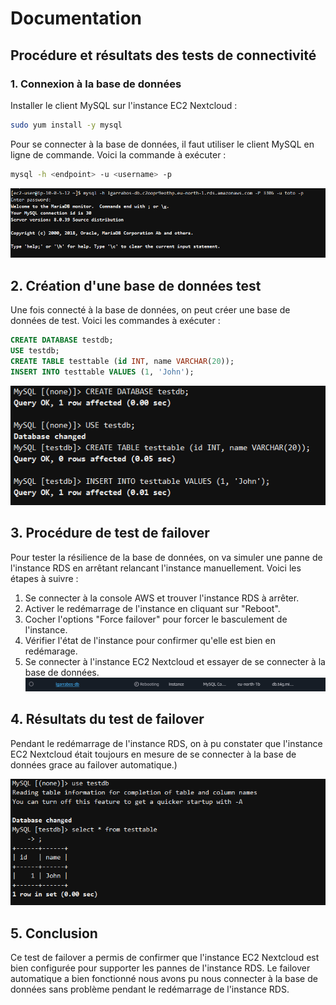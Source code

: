 # Documentation
## Procédure et résultats des tests de connectivité

### 1. Connexion à la base de données
Installer le client MySQL sur l'instance EC2 Nextcloud :

```bash
sudo yum install -y mysql
```

Pour se connecter à la base de données, il faut utiliser le client MySQL en ligne de commande. Voici la commande à exécuter :

```bash
mysql -h <endpoint> -u <username> -p
```
![alt text](image.png)

## 2. Création d'une base de données test

Une fois connecté à la base de données, on peut créer une base de données de test. Voici les commandes à exécuter :

```sql
CREATE DATABASE testdb;
USE testdb;
CREATE TABLE testtable (id INT, name VARCHAR(20));
INSERT INTO testtable VALUES (1, 'John');
```
![alt text](image-1.png)

## 3. Procédure de test de failover

Pour tester la résilience de la base de données, on va simuler une panne de l'instance RDS en arrêtant relancant l'instance manuellement. Voici les étapes à suivre :

1. Se connecter à la console AWS et trouver l'instance RDS à arrêter.
2. Activer le redémarrage de l'instance en cliquant sur "Reboot".
3. Cocher l'options "Force failover" pour forcer le basculement de l'instance.
4. Vérifier l'état de l'instance pour confirmer qu'elle est bien en redémarage.
5. Se connecter à l'instance EC2 Nextcloud et essayer de se connecter à la base de données.
![alt text](image-2.png)

## 4. Résultats du test de failover

Pendant le redémarrage de l'instance RDS, on à pu constater que l'instance EC2 Nextcloud était toujours en mesure de se connecter à la base de données grace au failover automatique.) 

![alt text](image-3.png)

## 5. Conclusion

Ce test de failover a permis de confirmer que l'instance EC2 Nextcloud est bien configurée pour supporter les pannes de l'instance RDS. Le failover automatique a bien fonctionné nous avons pu nous connecter à la base de données sans problème pendant le redémarrage de l'instance RDS.